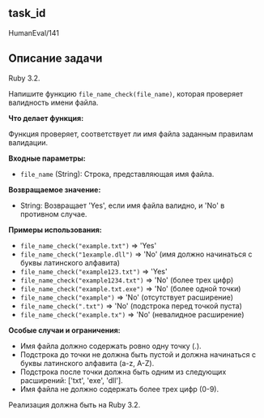 ## task_id
HumanEval/141

## Описание задачи
Ruby 3.2.

Напишите функцию `file_name_check(file_name)`, которая проверяет валидность имени файла.

**Что делает функция:**

Функция проверяет, соответствует ли имя файла заданным правилам валидации.

**Входные параметры:**

* `file_name` (String): Строка, представляющая имя файла.

**Возвращаемое значение:**

* String:  Возвращает 'Yes', если имя файла валидно, и 'No' в противном случае.

**Примеры использования:**

* `file_name_check("example.txt")`  => 'Yes'
* `file_name_check("1example.dll")` => 'No' (имя должно начинаться с буквы латинского алфавита)
* `file_name_check("example123.txt")` => 'Yes'
* `file_name_check("example1234.txt")` => 'No' (более трех цифр)
* `file_name_check("example.txt.exe")` => 'No' (более одной точки)
* `file_name_check("example")` => 'No' (отсутствует расширение)
* `file_name_check(".txt")` => 'No' (подстрока перед точкой пуста)
* `file_name_check("example.tx")` => 'No' (невалидное расширение)


**Особые случаи и ограничения:**

* Имя файла должно содержать ровно одну точку (.).
* Подстрока до точки не должна быть пустой и должна начинаться с буквы латинского алфавита (a-z, A-Z).
* Подстрока после точки должна быть одним из следующих расширений: ['txt', 'exe', 'dll'].
* Имя файла не должно содержать более трех цифр (0-9).


Реализация должна быть на Ruby 3.2.


